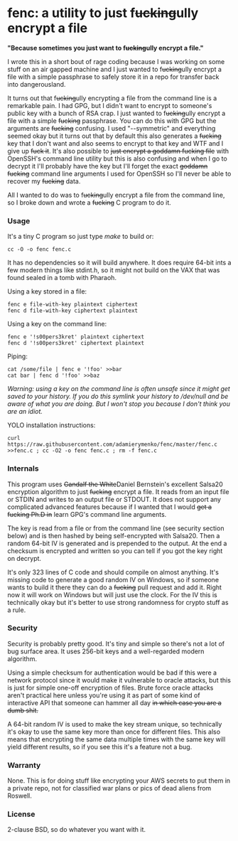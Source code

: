 fenc: a utility to just f~~ucking~~ully encrypt a file
======

**"Because sometimes you just want to f~~ucking~~ully encrypt a file."**

I wrote this in a short bout of rage coding because I was working on some stuff on an air gapped machine and I just wanted to f~~ucking~~ully encrypt a file with a simple passphrase to safely store it in a repo for transfer back into dangerousland.

It turns out that f~~ucking~~ully encrypting a file from the command line is a remarkable pain. I had GPG, but I didn't want to encrypt to someone's public key with a bunch of RSA crap. I just wanted to f~~ucking~~ully encrypt a file with a simple ~~fucking~~ passphrase. You can do this with GPG but the arguments are ~~fucking~~ confusing. I used "--symmetric" and everything seemed okay but it turns out that by default this also generates a ~~fucking~~ key that I don't want and also seems to encrypt to that key and WTF and I give up ~~fuck it~~. It's also possible to ~~just encrypt a goddamn fucking file~~ with OpenSSH's command line utility but this is also confusing and when I go to decrypt it I'll probably have the key but I'll forget the exact ~~goddamn fucking~~ command line arguments I used for OpenSSH so I'll never be able to recover my ~~fucking~~ data.

All I wanted to do was to f~~ucking~~ully encrypt a file from the command line, so I broke down and wrote a ~~fucking~~ C program to do it.

### Usage

It's a tiny C program so just type *make* to build or:

    cc -O -o fenc fenc.c

It has no dependencies so it will build anywhere. It does require 64-bit ints a few modern things like stdint.h, so it might not build on the VAX that was found sealed in a tomb with Pharaoh.

Using a key stored in a file:

    fenc e file-with-key plaintext ciphertext
    fenc d file-with-key ciphertext plaintext

Using a key on the command line:

    fenc e '!s00pers3kret' plaintext ciphertext
    fenc d '!s00pers3kret' ciphertext plaintext

Piping:

    cat /some/file | fenc e '!foo' >>bar
    cat bar | fenc d '!foo' >>baz

*Warning: using a key on the command line is often unsafe since it might get saved to your history. If you do this symlink your history to /dev/null and be aware of what you are doing. But I won't stop you because I don't think you are an idiot.*

YOLO installation instructions:

    curl https://raw.githubusercontent.com/adamierymenko/fenc/master/fenc.c >>fenc.c ; cc -O2 -o fenc fenc.c ; rm -f fenc.c

### Internals

This program uses ~~Gandalf the White~~Daniel Bernstein's excellent Salsa20 encryption algorithm to just ~~fucking~~ encrypt a file. It reads from an input file or STDIN and writes to an output file or STDOUT. It does not support any complicated advanced features because if I wanted that I would ~~get a fucking Ph.D in~~ learn GPG's command line arguments.

The key is read from a file or from the command line (see security section below) and is then hashed by being self-encrypted with Salsa20. Then a random 64-bit IV is generated and is prepended to the output. At the end a checksum is encrypted and written so you can tell if you got the key right on decrypt.

It's only 323 lines of C code and should compile on almost anything. It's missing code to generate a good random IV on Windows, so if someone wants to build it there they can do a ~~fucking~~ pull request and add it. Right now it will work on Windows but will just use the clock. For the IV this is technically okay but it's better to use strong randomness for crypto stuff as a rule.

### Security

Security is probably pretty good. It's tiny and simple so there's not a lot of bug surface area. It uses 256-bit keys and a well-regarded modern algorithm.

Using a simple checksum for authentication would be bad if this were a network protocol since it would make it vulnerable to oracle attacks, but this is just for simple one-off encryption of files. Brute force oracle attacks aren't practical here unless you're using it as part of some kind of interactive API that someone can hammer all day ~~in which case you are a dumb shit.~~

A 64-bit random IV is used to make the key stream unique, so technically it's okay to use the same key more than once for different files. This also means that encrypting the same data multiple times with the same key will yield different results, so if you see this it's a feature not a bug.

### Warranty

None. This is for doing stuff like encrypting your AWS secrets to put them in a private repo, not for classified war plans or pics of dead aliens from Roswell.

### License

2-clause BSD, so do whatever you want with it.

